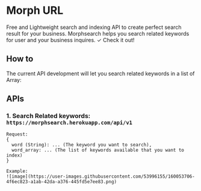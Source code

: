 # Morph URL
Free and Lightweight search and indexing API to create perfect search result for your business. Morphsearch helps you search related keywords for user and your business inquires. ✓ Check it out!

## How to
The current API development will let you search related keywords in a list of Array:

## APIs

### 1. Search Related keywords: `https://morphsearch.herokuapp.com/api/v1`

```
Request: 
{
  word (String): ... (The keyword you want to search),
  word_array: ... (The list of keywords available that you want to index)
}
```

```
Example:
![image](https://user-images.githubusercontent.com/53996155/160053706-4f6ec823-a1ab-42da-a376-445fd5e7ee83.png)

```
